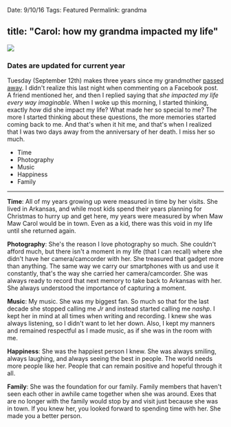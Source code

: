 Date: 9/10/16
Tags: Featured
Permalink: grandma

title: "Carol: how my grandma impacted my life"
---

![][image-1]

### Dates are updated for current year

Tuesday (September 12th) makes three years since my grandmother [passed away][1]. I didn't realize this last night when commenting on a Facebook post. A friend mentioned her, and then I replied saying that *she impacted my life every way imaginable*. When I woke up this morning, I started thinking, exactly *how* did she impact my life? What made her so special to me? The more I started thinking about these questions, the more memories started coming back to me. And that's when it hit me, and that's when I realized that I was two days away from the anniversary of her death. I miss her so much.

- Time
- Photography
- Music
- Happiness
- Family

-  - -

**Time**: All of my years growing up were measured in time by her visits. She lived in Arkansas, and while most kids spend their years planning for Christmas to hurry up and get here, my years were measured by when Maw Maw Carol would be in town. Even as a kid, there was this void in my life until she returned again.

**Photography**: She's the reason I love photography so much. She couldn't afford much, but there isn't a moment in my life (that I can recall) where she didn't have her camera/camcorder with her. She treasured that gadget more than anything. The same way we carry our smartphones with us and use it constantly, that's the way she carried her camera/camcorder. She was always ready to record that next memory to take back to Arkansas with her. She always understood the importance of capturing a moment.

**Music**: My music. She was my biggest fan. So much so that for the last decade she stopped calling me *Jr* and instead started calling me *nashp*. I kept her in mind at all times when writing and recording. I knew she was always listening, so I didn't want to let her down. Also, I kept my manners and remained respectful as I made music, as if she was in the room with me.

**Happiness**: She was the happiest person I knew. She was always smiling, always laughing, and always seeing the best in people. The world needs more people like her. People that can remain positive and hopeful through it all.

**Family**: She was the foundation for our family. Family members that haven't seen each other in awhile came together when she was around. Exes that are no longer with the family would stop by and visit just because she was in town. If you knew her, you looked forward to spending time with her.  She made you a better person.

[1]:	http://nashp.com/carol

[image-1]:	https://dl.dropboxusercontent.com/s/wrizehpyp5vbkpy/Photo%20Sep%2010,%203%2000%2039%20PM.jpg
